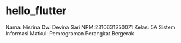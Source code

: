 # hello_flutter

Nama: Nisrina Dwi Devina Sari
NPM:2310631250071
Kelas: 5A Sistem Informasi
Matkul: Pemrograman Perangkat Bergerak

